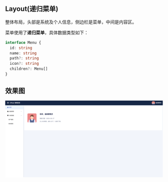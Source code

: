 ## Layout(递归菜单)

整体布局，头部是系统及个人信息，侧边栏是菜单，中间是内容区。

菜单使用了**递归菜单**，具体数据类型如下：

```ts
interface Menu {
  id: string
  name: string
  path?: string
  icon?: string
  children?: Menu[]
}
```

## 效果图

![layout.png](../../images/layout.png)
